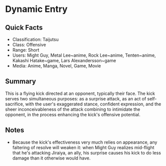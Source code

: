 # Dynamic Entry

## Quick Facts
- Classification: Taijutsu
- Class: Offensive
- Range: Short
- Users: Might Guy, Metal Lee~anime, Rock Lee~anime, Tenten~anime, Kakashi Hatake~game, Lars Alexandersson~game
- Media: Anime, Manga, Novel, Game, Movie

## Summary
This is a flying kick directed at an opponent, typically their face. The kick serves two simultaneous purposes: as a surprise attack, as an act of self-sacrifice, with the user's exaggerated stance, confident expression, and the sheer inconceivableness of the attack combining to intimidate the opponent, in the process enhancing the kick's offensive potential.

## Notes
- Because the kick's effectiveness very much relies on appearance, any faltering of resolve will weaken it: when Might Guy realizes mid-flight that he's attacking Jiraiya, an ally, his surprise causes his kick to do less damage than it otherwise would have.
